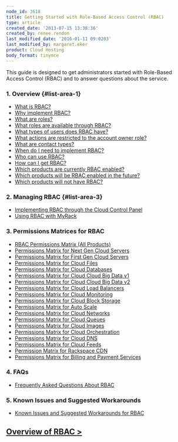 ```yaml
---
node_id: 3618
title: Getting Started with Role-Based Access Control (RBAC)
type: article
created_date: '2013-07-15 13:38:36'
created_by: renee.rendon
last_modified_date: '2016-01-11 09:0203'
last_modified_by: margaret.eker
product: Cloud Hosting
body_format: tinymce
---
```


This guide is designed to get administrators started with Role-Based
Access Control (RBAC) and to answer questions about the service.

### 1. Overview {#list-area-1}

-   [What is
    RBAC?](/knowledge_center/article/overview-role-based-access-control-rbac#what-is-rbac)
-   [Why implement
    RBAC?](/knowledge_center/article/overview-role-based-access-control-rbac#why-implement-rbac)
-   [What are
    roles?](/knowledge_center/article/overview-role-based-access-control-rbac#what-are-roles "RBACwhatareroles")
-   [What roles are available through
    RBAC?](/knowledge_center/article/overview-role-based-access-control-rbac#what-roles-are-available-through-rbac)
-   [What types of users does RBAC
    have?](/knowledge_center/article/overview-role-based-access-control-rbac#user-types)
-   [What actions are restricted to the account owner
    role?](/knowledge_center/article/overview-role-based-access-control-rbac#actions-restricted-to-account-owner-role)
-   [What are contact
    types?](/knowledge_center/article/overview-role-based-access-control-rbac#what-are-contact-types)
-   [When do I need to implement
    RBAC?](/knowledge_center/article/overview-role-based-access-control-rbac#when-to-implement)
-   [Who can use
    RBAC?](/knowledge_center/article/overview-role-based-access-control-rbac#who-can-use)
-   [How can I get
    RBAC?](/knowledge_center/article/overview-role-based-access-control-rbac#how-to-get)
-   [Which products are currently RBAC
    enabled?](/knowledge_center/article/overview-role-based-access-control-rbac#supported-services)
-   [Which products will be RBAC enabled in the
    future?](/knowledge_center/article/overview-role-based-access-control-rbac#future-service-support)
-   [Which products will not have
    RBAC?](/knowledge_center/article/overview-role-based-access-control-rbac#services-not-supported)

### 2. Managing RBAC {#list-area-3}

-   [Implementing RBAC through the Cloud Control
    Panel](https://www.rackspace.com/knowledge_center/article/managing-role-based-access-control-rbac)
-   [Using RBAC with
    MyRack](https://www.rackspace.com/knowledge_center/article/using-rbac-with-myrackspace)

### 3. Permissions Matrices for RBAC

-   [RBAC Permissions Matrix (All
    Products)](https://www.rackspace.com/knowledge_center/article/permissions-matrix-for-role-based-access-control-rbac)
-   [Permissions Matrix for Next Gen Cloud
    Servers](https://www.rackspace.com/knowledge_center/article/permissions-matrix-for-next-generation-cloud-servers)
-   [Permissions Matrix for First Gen Cloud
    Servers](https://www.rackspace.com/knowledge_center/article/permissions-matrix-for-first-generation-cloud-servers)
-   [Permissions Matrix for Cloud
    Files](https://www.rackspace.com/knowledge_center/article/permissions-matrix-for-cloud-files)
-   [Permissions Matrix for Cloud
    Databases](https://www.rackspace.com/knowledge_center/article/permissions-matrix-for-cloud-databases)
-   [Permissions Matrix for Cloud Cloud Big Data
    v1](https://www.rackspace.com/knowledge_center/article/detailed-permissions-matrix-for-cloud-big-data)
-   [Permissions Matrix for Cloud Cloud Big Data
    v2](https://www.rackspace.com/knowledge_center/article/detailed-permissions-matrix-for-cloud-big-data-v2)
-   [Permissions Matrix for Cloud Load
    Balancers](https://www.rackspace.com/knowledge_center/article/permissions-matrix-for-cloud-load-balancers)
-   [Permissions Matrix for Cloud
    Monitoring](https://www.rackspace.com/knowledge_center/article/detailed-permissions-matrix-for-rackspace-monitoring)
-   [Permissions Matrix for Cloud Block
    Storage](https://www.rackspace.com/knowledge_center/article/permissions-matrix-for-cloud-block-storage)
-   [Permissions Matrix for Auto
    Scale](https://www.rackspace.com/knowledge_center/article/permissions-matrix-for-auto-scale)
-   [Permissions Matrix for Cloud
    Networks](https://www.rackspace.com/knowledge_center/article/permissions-matrix-for-cloud-networks)
-   [Permissions Matrix for Cloud
    Queues](https://www.rackspace.com/knowledge_center/article/permissions-matrix-for-cloud-queues)
-   [Permissions Matrix for Cloud
    Images](https://www.rackspace.com/knowledge_center/article/detailed-permissions-matrix-for-cloud-images)
-   [Permissions Matrix for Cloud
    Orchestration](https://www.rackspace.com/knowledge_center/article/permissions-matrix-for-cloud-orchestration)
-   [Permissions Matrix for Cloud
    DNS](https://www.rackspace.com/knowledge_center/article/detailed-permissions-matrix-for-dns)
-   [Permissions Matrix for Cloud
    Feeds](https://www.rackspace.com/knowledge_center/article/detailed-permissions-matrix-for-cloud-feeds)
-   [Permission Matrix for Rackspace
    CDN](https://www.rackspace.com/knowledge_center/article/permission-matrix-for-rackspace-cdn)
-   [Permissions Matrix for Billing and Payment
    Services](https://www.rackspace.com/knowledge_center/article/detailed-permissions-matrix-for-billing-services)

### 4. FAQs

-   [Frequently Asked Questions About
    RBAC](https://www.rackspace.com/knowledge_center/article/faq-role-based-access-control-rbac)

### 5. Known Issues and Suggested Workarounds

-   [Known Issues and Suggested Workarounds for
    RBAC](https://www.rackspace.com/knowledge_center/article/known-issues-and-suggested-workarounds-role-based-access-control-rbac)

 

 

[Overview of RBAC \>](https://www.rackspace.com/knowledge_center/article/overview-role-based-access-control-rbac)
-----------------------------------------------------------------------------------------------------------------

